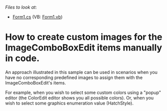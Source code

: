 <!-- default file list -->
*Files to look at*:

* [Form1.cs](./CS/WindowsFormsApplication1/Form1.cs) (VB: [Form1.vb](./VB/WindowsFormsApplication1/Form1.vb))
<!-- default file list end -->
# How to create custom images for the ImageComboBoxEdit items manually in code.


<p>An approach illustrated in this sample can be used in scenarios when you have no corresponding predefined images to assign them with the ImageComboBoxEdit's items.</p><p>For example, when you wish to select some custom colors using a  "popup" editor (the ColorEdit editor shows you all possible colors). Or, when you wish to select some graphics enumeration value (HatchStyle).</p>

<br/>


